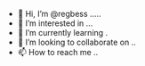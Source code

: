 - 👋 Hi, I’m @regbess .....
- 👀 I’m interested in ...
- 🌱 I’m currently learning .
- 💞️ I’m looking to collaborate on ..
- 📫 How to reach me ..

  
<!---
regbess/regbess is a ✨ special ✨ repository because its `README.md` (this file) appears on your GitHub profile.
You can click the Preview link to take a look at your changes.
--->
